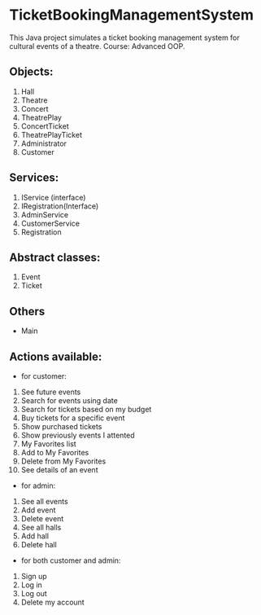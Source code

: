 # TicketBookingManagementSystem
This Java project simulates a ticket booking management system for cultural events of a theatre. 
Course: Advanced OOP.

## Objects:
1. Hall
2. Theatre
3. Concert
4. TheatrePlay
5. ConcertTicket
6. TheatrePlayTicket
7. Administrator
8. Customer

## Services:
1. IService (interface)
2. IRegistration(Interface)
3. AdminService
4. CustomerService
5. Registration

## Abstract classes:
1. Event
2. Ticket

## Others
- Main

## Actions available:
- for customer:
1. See future events
2. Search for events using date
3. Search for tickets based on my budget
4. Buy tickets for a specific event
5. Show purchased tickets
6. Show previously events I attented
7. My Favorites list
8. Add to My Favorites
9. Delete from My Favorites
10. See details of an event

- for admin:
1. See all events
2. Add event
3. Delete event
4. See all halls
5. Add hall
6. Delete hall

- for both customer and admin:
1. Sign up
2. Log in
3. Log out 
4. Delete my account


